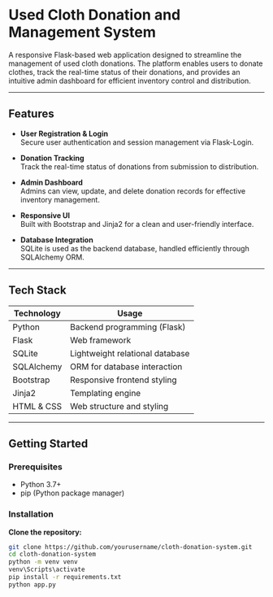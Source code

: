 # Used Cloth Donation and Management System

A responsive Flask-based web application designed to streamline the management of used cloth donations. The platform enables users to donate clothes, track the real-time status of their donations, and provides an intuitive admin dashboard for efficient inventory control and distribution.

---

## Features

- **User Registration & Login**  
  Secure user authentication and session management via Flask-Login.

- **Donation Tracking**  
  Track the real-time status of donations from submission to distribution.

- **Admin Dashboard**  
  Admins can view, update, and delete donation records for effective inventory management.

- **Responsive UI**  
  Built with Bootstrap and Jinja2 for a clean and user-friendly interface.

- **Database Integration**  
  SQLite is used as the backend database, handled efficiently through SQLAlchemy ORM.

---

## Tech Stack

| Technology    | Usage                          |
|---------------|---------------------------------|
| Python        | Backend programming (Flask)     |
| Flask         | Web framework                   |
| SQLite        | Lightweight relational database |
| SQLAlchemy    | ORM for database interaction    |
| Bootstrap     | Responsive frontend styling     |
| Jinja2        | Templating engine               |
| HTML & CSS    | Web structure and styling       |

---

## Getting Started

### Prerequisites

- Python 3.7+
- pip (Python package manager)

### Installation

**Clone the repository:**
   ```bash
   git clone https://github.com/yourusername/cloth-donation-system.git
   cd cloth-donation-system
   python -m venv venv
   venv\Scripts\activate
   pip install -r requirements.txt
   python app.py
